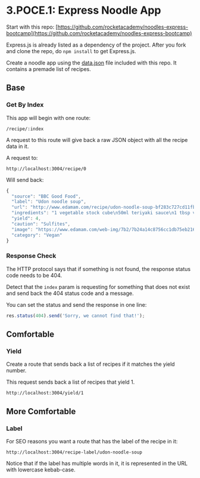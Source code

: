 # 3.POCE.1: Express Noodle App

Start with this repo: [https://github.com/rocketacademy/noodles-express-bootcamp](https://github.com/rocketacademy/noodles-express-bootcamp)

Express.js is already listed as a dependency of the project. After you fork and clone the repo, do `npm install` to get Express.js.

Create a noodle app using the [data.json](https://github.com/rocketacademy/noodles-express-bootcamp/blob/main/data.json) file included with this repo. It contains a premade list of recipes.

## Base

### Get By Index

This app will begin with one route:

```text
/recipe/:index
```

A request to this route will give back a raw JSON object with all the recipe data in it.

A request to:

```text
http://localhost:3004/recipe/0
```

Will send back:

```javascript
{
  "source": "BBC Good Food",
  "label": "Udon noodle soup",
  "url": "http://www.edamam.com/recipe/udon-noodle-soup-bf283c727cd11fb8ce42b98f09dabbac/noodle",
  "ingredients": "1 vegetable stock cube\n50ml teriyaki sauce\n1 tbsp vegetable oil\n140g chestnut mushroom, sliced\n½ bunch spring onions, thinly sliced\n140g udon noodle\n200g bag spinach",
  "yield": 4,
  "caution": "Sulfites",
  "image": "https://www.edamam.com/web-img/7b2/7b24a14c8756cc1db75eb216fb593e6d.jpg",
  "category": "Vegan"
}
```

### Response Check

The HTTP protocol says that if something is not found, the response status code needs to be 404.

Detect that the `index` param is requesting for something that does not exist and send back the 404 status code and a message.

You can set the status and send the response in one line:

```javascript
res.status(404).send('Sorry, we cannot find that!');
```

## Comfortable

### Yield

Create a route that sends back a list of recipes if it matches the yield number.

This request sends back a list of recipes that yield 1.

```text
http://localhost:3004/yield/1
```

## More Comfortable

### Label

For SEO reasons you want a route that has the label of the recipe in it:

```text
http://localhost:3004/recipe-label/udon-noodle-soup
```

Notice that if the label has multiple words in it, it is represented in the URL with lowercase kebab-case.

